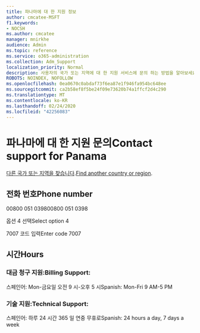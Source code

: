 ```yaml
---
title: 파나마에 대 한 지원 정보
author: cmcatee-MSFT
f1.keywords:
- NOCSH
ms.author: cmcatee
manager: mnirkhe
audience: Admin
ms.topic: reference
ms.service: o365-administration
ms.collection: Adm_Support
localization_priority: Normal
description: 사용자의 국가 또는 지역에 대 한 지원 서비스에 문의 하는 방법을 알아보세요.
ROBOTS: NOINDEX, NOFOLLOW
ms.openlocfilehash: 0ea0670c0abdaf73f6ea87e1f946fa954bc648ee
ms.sourcegitcommit: ca2b58ef8f5be24f09e73620b74a1ffcf2d4c290
ms.translationtype: MT
ms.contentlocale: ko-KR
ms.lasthandoff: 02/24/2020
ms.locfileid: "42256083"
---
```

# <a name="contact-support-for-panama"></a><span data-ttu-id="9b1cb-103">파나마에 대 한 지원 문의</span><span class="sxs-lookup"><span data-stu-id="9b1cb-103">Contact support for Panama</span></span>

<span data-ttu-id="9b1cb-104">[다른 국가 또는 지역을 찾습니다](../contact-support-for-business-products.md).</span><span class="sxs-lookup"><span data-stu-id="9b1cb-104">[Find another country or region](../contact-support-for-business-products.md).</span></span>

## <a name="phone-number"></a><span data-ttu-id="9b1cb-105">전화 번호</span><span class="sxs-lookup"><span data-stu-id="9b1cb-105">Phone number</span></span>
<span data-ttu-id="9b1cb-106">00800 051 0398</span><span class="sxs-lookup"><span data-stu-id="9b1cb-106">00800 051 0398</span></span>

<span data-ttu-id="9b1cb-107">옵션 4 선택</span><span class="sxs-lookup"><span data-stu-id="9b1cb-107">Select option 4</span></span>

<span data-ttu-id="9b1cb-108">7007 코드 입력</span><span class="sxs-lookup"><span data-stu-id="9b1cb-108">Enter code 7007</span></span>

## <a name="hours"></a><span data-ttu-id="9b1cb-109">시간</span><span class="sxs-lookup"><span data-stu-id="9b1cb-109">Hours</span></span>
### <a name="billing-support"></a><span data-ttu-id="9b1cb-110">대금 청구 지원:</span><span class="sxs-lookup"><span data-stu-id="9b1cb-110">Billing Support:</span></span>

<span data-ttu-id="9b1cb-111">스페인어: Mon-금요일 오전 9 시-오후 5 시</span><span class="sxs-lookup"><span data-stu-id="9b1cb-111">Spanish: Mon-Fri 9 AM-5 PM</span></span>

### <a name="technical-support"></a><span data-ttu-id="9b1cb-112">기술 지원:</span><span class="sxs-lookup"><span data-stu-id="9b1cb-112">Technical Support:</span></span>

<span data-ttu-id="9b1cb-113">스페인어: 하루 24 시간 365 일 연중 무휴로</span><span class="sxs-lookup"><span data-stu-id="9b1cb-113">Spanish: 24 hours a day, 7 days a week</span></span>